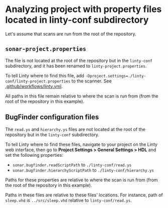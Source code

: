 # Analyzing project with property files located in linty-conf subdirectory

Let's assume that scans are run from the root of the repository.

## `sonar-project.properties`

The file is not located at the root of the repository but in the `linty-conf` subdirectory, and it has been renamed to
`linty-project.properties`.

To tell Linty where to find this file, add `-Dproject.settings=./linty-conf/linty-project.properties` to the scanner.
See [.github/workflows/linty.yml](.github/workflows/linty.yml).

All paths in this file remain relative to where the scan is run from (from the root of the repository in this example).

## BugFinder configuration files

The `read.ys` and `hierarchy.ys` files are not located at the root of the repository but in the `linty-conf`
subdirectory.

To tell Linty where to find these files, navigate to your project on the Linty web interface, then go to **Project
Settings > General Settings > HDL** and set the following properties:

* `sonar.bugfinder.readScriptPath` to `./linty-conf/read.ys`
* `sonar.bugfinder.hierarchyScriptPath` to `./linty-conf/hierarchy.ys`

Paths for these properties are relative to where the scan is run from (from the root of the repository in this example).

Paths in these files are relative to these files' locations. For instance, path of `sleep.vhd` is `../src/sleep.vhd`
relative to `linty-conf/read.ys`.
